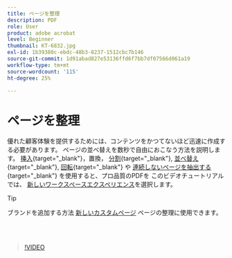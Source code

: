 ```yaml
---
title: ページを整理
description: PDF
role: User
product: adobe acrobat
level: Beginner
thumbnail: KT-6832.jpg
exl-id: 1b39380c-ebdc-48b3-8237-1512cbc7b146
source-git-commit: 1d91abad827e53136ffd6f7bb7df07566d061a19
workflow-type: tm+mt
source-wordcount: '115'
ht-degree: 25%

---
```


# ページを整理

優れた顧客体験を提供するためには、コンテンツをかつてないほど迅速に作成する必要があります。 ページの並べ替えを数秒で自由におこなう方法を説明します。 [挿入](https://www.adobe.com/jp/acrobat/online/add-pages-to-pdf.html){target=&quot;_blank&quot;}，置換， [分割](https://www.adobe.com/jp/acrobat/online/split-pdf.html){target=&quot;_blank&quot;}, [並べ替え](https://www.adobe.com/jp/acrobat/online/rearrange-pdf.html){target=&quot;_blank&quot;}, [回転](https://www.adobe.com/jp/acrobat/online/rotate-pdf.html){target=&quot;_blank&quot;} や [連続しないページを抽出する](https://www.adobe.com/acrobat/online/extract-pdf-pages.html){target=&quot;_blank&quot;} を使用すると、プロ品質のPDFを このビデオチュートリアルでは、 [新しいワークスペースエクスペリエンス](new-workspace.md)を選択します。

>[!TIP]
>
>ブランドを追加する方法 [新しいカスタムページ](add-custom-page.md) ページの整理に使用できます。

<br> 

>[!VIDEO](https://video.tv.adobe.com/v/3409022?hidetitle=true)